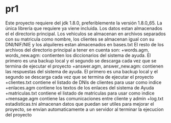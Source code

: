 # pr1
Este proyecto requiere del jdk 1.8.0, preferiblemente la versión 1.8.0_65.
La única librería que requiere ya viene incluida.
Los datos estan almacenados el el directorio principal. Los vehiculos se almacenan en archivos separados con su matricula como nombre, los clientes se almacenan igual con su DNI/NIF/NIE y los alquileres estan almacenados en bases.txt
El resto de los archivos del directorio principal a tener en cuenta son:
+words.agm, words_new.agm: contienten los diccionarios del sistema de ayuda. El primero es una backup local y el segundo se descarga cada vez que se termina de ejecutar el proyecto
+answer.agm, answer_new.agm: contienen las respuestas del sistema de ayuda. El primero es una backup local y el segundo se descarga cada vez que se termina de ejecutar el proyecto
+clientes.txt contiene el listado de DNIs de clientes para usar como indice
+enlaces.agm contiene los textos de los enlaces del sistema de Ayuda
+matriculas.txt contiene el listado de matriculas para usar como indice
+mensage.agm contiene las comunicaciones entre cliente y admin
+log.txt estadisticas.tni almacenan datos que puedan ser utiles para mejorar el proyecto, se envian automaticamente a un servidor al terminar la ejecucion del proyecto

